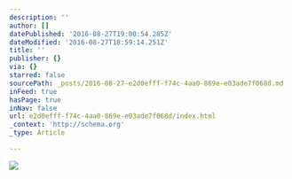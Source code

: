 ```yaml
---
description: ''
author: []
datePublished: '2016-08-27T19:00:54.285Z'
dateModified: '2016-08-27T18:59:14.251Z'
title: ''
publisher: {}
via: {}
starred: false
sourcePath: _posts/2016-08-27-e2d0efff-f74c-4aa0-869e-e03ade7f068d.md
inFeed: true
hasPage: true
inNav: false
url: e2d0efff-f74c-4aa0-869e-e03ade7f068d/index.html
_context: 'http://schema.org'
_type: Article

---
```

![](https://the-grid-user-content.s3-us-west-2.amazonaws.com/48b71aaa-7125-4a54-a4b5-852de31ce59a.jpg)